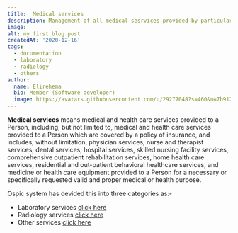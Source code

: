 ```yaml
---
title:  Medical services
description: Management of all medical sesrvices provided by particular health institutions
image: 
alt: my first blog post
createdAt: '2020-12-16'
tags:
  - documentation
  - laboratory
  - radiology
  - others
author:
  name: Elirehema
  bio: Member (Software developer)
  image: https://avatars.githubusercontent.com/u/29277048?s=460&u=7b9129df86f037dc4fb021e22ecbf252f308e688&v=4
---
```



**Medical services** means medical and health care services provided to a Person, including, but not limited to, medical and health care services provided to a Person which are covered by a policy of insurance, and includes, without limitation, physician services, nurse and therapist services, dental services, hospital services, skilled nursing facility services, comprehensive outpatient rehabilitation services, home health care services, residential and out-patient behavioral healthcare services, and medicine or health care equipment provided to a Person for a necessary or specifically requested valid and proper medical or health purpose.

Ospic system has devided this into three categories as:-
- Laboratory services [click here](/docs/laboratory)
- Radiology services [click here](/docs/radiology)
- Other services [click here](/docs/other-services)
